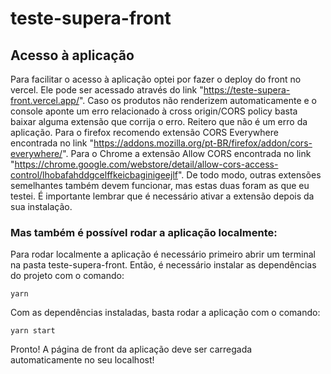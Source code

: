 # teste-supera-front

## Acesso à aplicação 
Para facilitar o acesso à aplicação optei por fazer o deploy do front no vercel. Ele pode ser acessado através do link "https://teste-supera-front.vercel.app/". Caso os produtos não renderizem automaticamente e o console aponte um erro relacionado à cross origin/CORS policy basta baixar alguma extensão que corrija o erro. Reitero que não é um erro da aplicação. Para o firefox recomendo extensão CORS Everywhere encontrada no link "https://addons.mozilla.org/pt-BR/firefox/addon/cors-everywhere/". Para o Chrome a extensão Allow CORS encontrada no link "https://chrome.google.com/webstore/detail/allow-cors-access-control/lhobafahddgcelffkeicbaginigeejlf". De todo modo, outras extensões semelhantes também devem funcionar, mas estas duas foram as que eu testei. É importante lembrar que é necessário ativar a extensão depois da sua instalação. 

### Mas também é possível rodar a aplicação localmente:

Para rodar localmente a aplicação é necessário primeiro abrir um terminal na pasta teste-supera-front. Então, é necessário instalar as dependências do projeto com o comando: 

```
yarn
```

Com as dependências instaladas, basta rodar a aplicação com o comando:

```
yarn start
```

Pronto! A página de front da aplicação deve ser carregada automaticamente no seu localhost!
